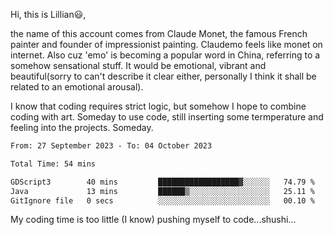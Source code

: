 Hi, this is Lillian😃, 

the name of this account comes from Claude Monet, the famous French painter and founder of impressionist painting. Claudemo feels like monet on internet. Also cuz 'emo' is becoming a popular word in China, referring to a somehow sensational stuff. It would be emotional, vibrant and beautiful(sorry to can't describe it clear either, personally I think it shall be  related to an emotional arousal).

I know that coding requires strict logic, but somehow I hope to combine coding with art. Someday to use code, still inserting some termperature and feeling into the projects. Someday.


<!--START_SECTION:waka-->

```txt
From: 27 September 2023 - To: 04 October 2023

Total Time: 54 mins

GDScript3        40 mins         ██████████████████▓░░░░░░   74.79 %
Java             13 mins         ██████▒░░░░░░░░░░░░░░░░░░   25.11 %
GitIgnore file   0 secs          ░░░░░░░░░░░░░░░░░░░░░░░░░   00.10 %
```

<!--END_SECTION:waka-->

My coding time is too little (I know)
pushing myself to code...shushi...
